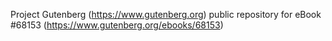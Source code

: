 Project Gutenberg (https://www.gutenberg.org) public repository for
eBook #68153 (https://www.gutenberg.org/ebooks/68153)
